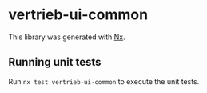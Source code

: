 # vertrieb-ui-common

This library was generated with [Nx](https://nx.dev).

## Running unit tests

Run `nx test vertrieb-ui-common` to execute the unit tests.
